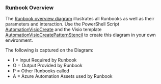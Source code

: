 ### Runbook Overview
The [Runbook overview diagram](Runbook-Overview.pdf) illustrates all Runbooks as well as their parameters and interaction. Use the PowerShell Script [AutomationVisioCreate](https://raw.githubusercontent.com/fbodmer/AzureGovernance/master/AutomationVisioCreate.ps1) and the Visio template [AutomationVisioCreatePatternStencil](https://raw.githubusercontent.com/fbodmer/AzureGovernance/master/AutomationVisioCreatePatternStencil.vssx) to create this diagram in your own environment.

The following is captured on the Diagram:<br/>
* I = Input Required by Runbook
* O = Output Provided by Runbook
* P = Other Runbooks called
* A = Azure Automation Assets used by Runbook
